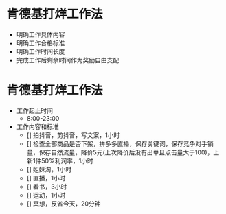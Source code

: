 # 肯德基打烊工作法

 - 明确工作具体内容
 - 明确工作合格标准
 - 明确工作时间长度
 - 完成工作后剩余时间作为奖励自由支配

# 肯德基打烊工作法

- 工作起止时间
  - 8:00-23:00
- 工作内容和标准
  - [] 拍抖音，剪抖音，写文案，1小时
  - [] 检查全部商品是否下架，拼多多直播，保存关键词，保存竞争对手销量，保存自然流量，降价5元(上次降价后没有出单且点击量大于100)，上新1件50%利润率，1小时
  - [] 姐妹淘，1小时
  - [] 直播，1小时
  - [] 看书，3小时
  - [] 运动，1小时
  - [] 冥想，反省今天，20分钟
